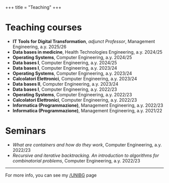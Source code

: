 +++
title = "Teaching"
+++
# Teaching courses

- **IT Tools for Digital Transformation**, *adjunct Professor*, Management Engineering, a.y. 2025/26
- **Data bases in medicine**, Health Technologies Engineering, a.y. 2024/25
- **Operating Systems**, Computer Engineering, a.y. 2024/25
- **Data bases I**, Computer Engineering, a.y. 2024/25
- **Data bases I**, Computer Engineering, a.y. 2023/24
- **Operating Systems**, Computer Engineering, a.y. 2023/24
- **Calcolatori Elettronici**, Computer Engineering, a.y. 2023/24
- **Data bases II**, Computer Engineering, a.y. 2023/24
- **Data bases I**, Computer Engineering, a.y. 2022/23
- **Operating Systems**, Computer Engineering, a.y. 2022/23
- **Calcolatori Elettronici**, Computer Engineering, a.y. 2022/23
- **Informatica (Programmazione)**, Management Engineering, a.y. 2022/23
- **Informatica (Programmazione)**, Management Engineering, a.y. 2021/22

# Seminars

- *What are containers and how do they work*, Computer Engineering, a.y. 2022/23
- *Recursive and iterative backtracking. An introduction to algorithms for combinatorial problems*, Computer Engineering, a.y. 2022/23

<hr>

For more info, you can see my [/UNIBG](https://cs.unibg.it/abbadini/) page
